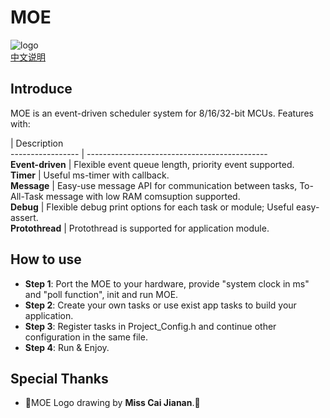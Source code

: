 # MOE    
![logo](https://github.com/ianhom/MOE/blob/master/Documents/Pic/MOE%20logo%20V0.1c.png)   
[中文说明](https://github.com/ianhom/MOE/blob/master/README_CHINESE.md) 
## Introduce
MOE is an event-driven scheduler system for 8/16/32-bit MCUs. Features with:   

 | Description   
----------------- | ---------------------------------------------   
**Event-driven** | Flexible event queue length, priority event supported.   
**Timer** | Useful ms-timer with callback.   
**Message** | Easy-use message API for communication between tasks, To-All-Task message with low RAM comsuption supported.   
**Debug** | Flexible debug print options for each task or module; Useful easy-assert.  
**Protothread** | Protothread is supported for application module.

## How to use
- **Step 1**: Port the MOE to your hardware, provide "system clock in ms" and "poll function", init and run MOE.      
- **Step 2**: Create your own tasks or use exist app tasks to build your application.   
- **Step 3**: Register tasks in Project_Config.h and continue other configuration in the same file.   
- **Step 4**: Run & Enjoy.   

## Special Thanks 
- :tada:MOE Logo drawing by **Miss Cai Jianan**.:tada:

